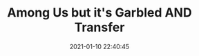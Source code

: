 ---
title: Among Us but it's Garbled AND Transfer
date: 2021-01-10 22:40:45
comic: "https://cdn.patrickwu.space/posts/among-us-crypto.jpg"
---